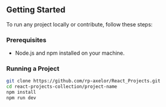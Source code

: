 ## Getting Started

To run any project locally or contribute, follow these steps:

### Prerequisites

- Node.js and npm installed on your machine.

### Running a Project

```bash
git clone https://github.com/rp-axelor/React_Projects.git
cd react-projects-collection/project-name
npm install
npm run dev
```
